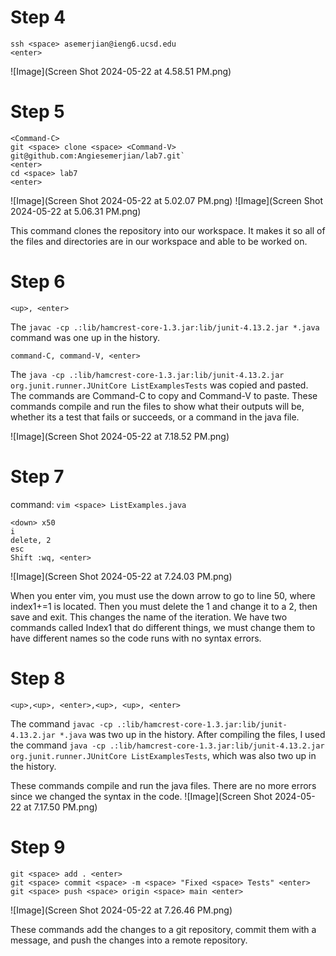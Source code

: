 # Step 4 #
```
ssh <space> asemerjian@ieng6.ucsd.edu
<enter>
```
![Image](Screen Shot 2024-05-22 at 4.58.51 PM.png)
# Step 5 #
```
<Command-C>
git <space> clone <space> <Command-V> git@github.com:Angiesemerjian/lab7.git`
<enter>
cd <space> lab7
<enter>
```
![Image](Screen Shot 2024-05-22 at 5.02.07 PM.png)
![Image](Screen Shot 2024-05-22 at 5.06.31 PM.png)

This command clones the repository into our workspace. It makes it so all of the files and directories are in our workspace and able to be worked on. 

# Step 6 # 

```
<up>, <enter>
```
The `javac -cp .:lib/hamcrest-core-1.3.jar:lib/junit-4.13.2.jar *.java` command was one up in the history. 

```
command-C, command-V, <enter>
```
The `java -cp .:lib/hamcrest-core-1.3.jar:lib/junit-4.13.2.jar org.junit.runner.JUnitCore ListExamplesTests` was copied and pasted. The commands are Command-C to copy and Command-V to paste. These commands compile and run the files to show what their outputs will be, whether its a test that fails or succeeds, or a command in the java file. 

![Image](Screen Shot 2024-05-22 at 7.18.52 PM.png)

# Step 7 # 

command:
`vim <space> ListExamples.java`
```
<down> x50
i
delete, 2
esc
Shift :wq, <enter>
```
![Image](Screen Shot 2024-05-22 at 7.24.03 PM.png)

When you enter vim, you must use the down arrow to go to line 50, where index1+=1 is located. Then you must delete the 1 and change it to a 2, then save and exit. This changes the name of the iteration. We have two commands called Index1 that do different things, we must change them to have different names so the code runs with no syntax errors. 

# Step 8 #

```
<up>,<up>, <enter>,<up>, <up>, <enter>
```
The command `javac -cp .:lib/hamcrest-core-1.3.jar:lib/junit-4.13.2.jar *.java` was two up in the history. After compiling the files, I used the command `java -cp .:lib/hamcrest-core-1.3.jar:lib/junit-4.13.2.jar org.junit.runner.JUnitCore ListExamplesTests`, which was also two up in the history. 

These commands compile and run the java files. There are no more errors since we changed the syntax in the code. 
![Image](Screen Shot 2024-05-22 at 7.17.50 PM.png)

# Step 9 #
```
git <space> add . <enter>
git <space> commit <space> -m <space> "Fixed <space> Tests" <enter>
git <space> push <space> origin <space> main <enter>
```
![Image](Screen Shot 2024-05-22 at 7.26.46 PM.png)

These commands add the changes to a git repository, commit them with a message, and push the changes into a remote repository. 
